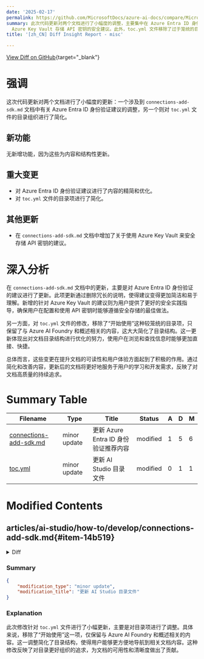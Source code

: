 ```yaml
---
date: '2025-02-17'
permalink: https://github.com/MicrosoftDocs/azure-ai-docs/compare/MicrosoftDocs:1cff62f...MicrosoftDocs:caf7737
summary: 此次代码更新对两个文档进行了小幅度的调整，主要集中在 Azure Entra ID 身份验证建议的精简和 toc.yml 文件的目录简化。更新中没有新增功能，主要是内容和结构上的优化。具体来说，更新使得身份验证建议更加简洁易懂，同时提供了关于使用
  Azure Key Vault 存储 API 密钥的安全建议。此外，toc.yml 文件移除了过于笼统的目录项，优化了目录结构，以提升用户的文档浏览体验。这些修改增强了文档的可读性，有助于更好地支持用户的学习和开发需求。
title: '[zh_CN] Diff Insight Report - misc'

---
```


[View Diff on GitHub](https://github.com/MicrosoftDocs/azure-ai-docs/compare/MicrosoftDocs:1cff62f...MicrosoftDocs:caf7737){target="_blank"}

# 强调
这次代码更新对两个文档进行了小幅度的更新：一个涉及到 `connections-add-sdk.md` 文档中有关 Azure Entra ID 身份验证建议的调整，另一个则对 `toc.yml` 文件的目录组织进行了简化。

## 新功能
无新增功能，因为这些为内容和结构性更新。

## 重大变更
- 对 Azure Entra ID 身份验证建议进行了内容的精简和优化。
- 对 `toc.yml` 文件的目录项进行了简化。

## 其他更新
- 在 `connections-add-sdk.md` 文档中增加了关于使用 Azure Key Vault 来安全存储 API 密钥的建议。

# 深入分析
在 `connections-add-sdk.md` 文档中的更新，主要是对 Azure Entra ID 身份验证的建议进行了更新。此项更新通过删除冗长的说明，使得建议变得更加简洁和易于理解。新增的针对 Azure Key Vault 的建议则为用户提供了更好的安全实践指导，确保用户在配置和使用 API 密钥时能够遵循安全存储的最佳做法。

另一方面，对 `toc.yml` 文件的修改，移除了“开始使用”这种较笼统的目录项，只保留了与 Azure AI Foundry 和概述相关的内容，这大大简化了目录结构。这一更新体现出对文档目录结构进行优化的努力，使用户在浏览和查找信息时能够更加直接、快捷。

总体而言，这些变更在提升文档的可读性和用户体验方面起到了积极的作用。通过简化和改善内容，更新后的文档将更好地服务于用户的学习和开发需求，反映了对文档高质量的持续追求。

# Summary Table
|  Filename  | Type |    Title    | Status | A  | D  | M  |
|------------|------|-------------|--------|----|----|----|
| [connections-add-sdk.md](#item-14b519) | minor update | 更新 Azure Entra ID 身份验证推荐内容 | modified | 1 | 5 | 6 | 
| [toc.yml](#item-2745cd) | minor update | 更新 AI Studio 目录文件 | modified | 0 | 1 | 1 | 


# Modified Contents
## articles/ai-studio/how-to/develop/connections-add-sdk.md{#item-14b519}

<details>
<summary>Diff</summary>
````diff
@@ -36,11 +36,7 @@ Connections are a way to authenticate and consume both Microsoft and other resou
 
 There are various authentication methods for the different connection types. When you use Microsoft Entra ID, in addition to creating the connection you might also need to grant Azure role-based access control permissions before the connection can be used. For more information, visit [Role-based access control](../../concepts/rbac-ai-studio.md#scenario-connections-using-microsoft-entra-id-authentication).
 
-> [!IMPORTANT]
-> We recommend Microsoft Entra ID authentication with [managed identities for Azure resources](/azure/active-directory/managed-identities-azure-resources/overview) to avoid storing credentials with your applications that run in the cloud.
->
-> If you use an API key, store it securely somewhere else, such as in [Azure Key Vault](/azure/key-vault/general/overview). Don't include the API key directly in your code, and never post it publicly.
-
+[!INCLUDE [Azure Key Vault](~/reusable-content/ce-skilling/azure/includes/ai-services/security/microsoft-entra-id-akv-expanded.md)]
 
 ## Azure OpenAI Service
 
````
</details>

### Summary

```json
{
    "modification_type": "minor update",
    "modification_title": "更新 Azure Entra ID 身份验证推荐内容"
}
```

### Explanation
此修改对文档 `connections-add-sdk.md` 进行了小幅更新，主要是对 Azure Entra ID 身份验证的相关建议进行了简化和改进。具体来说，删除了推荐使用 Microsoft Entra ID 认证与托管身份的多行说明，以使建议更简洁，而新增了一行包含 Azure Key Vault 的信息，以提醒用户安全存储 API 密钥。此修改体现了对身份验证方法的推荐意见的更新，旨在提供更清晰和直接的信息，提高文档的可读性和有效性。

## articles/ai-studio/toc.yml{#item-2745cd}

<details>
<summary>Diff</summary>
````diff
@@ -5,7 +5,6 @@ items:
   href: what-is-ai-studio.md
 - name: What's new in Azure AI Foundry?
   href: whats-new-ai-foundry.md
-- name: Get started
 - name: Overview
   expanded: true
   items:
````
</details>

### Summary

```json
{
    "modification_type": "minor update",
    "modification_title": "更新 AI Studio 目录文件"
}
```

### Explanation
此次修改针对 `toc.yml` 文件进行了小幅更新，主要是对目录项进行了调整。具体来说，移除了“开始使用”这一项，仅保留与 Azure AI Foundry 和概述相关的内容。这一调整简化了目录结构，使得用户能够更方便地导航到相关文档内容。这种修改反映了对目录更好组织的追求，为文档的可用性和清晰度做出了贡献。


